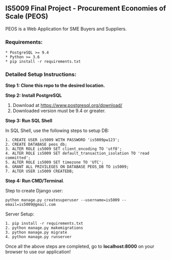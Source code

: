 ## IS5009 Final Project - Procurement Economies of Scale (PEOS)

PEOS is a Web Application for SME Buyers and Suppliers.

### Requirements:
```
* PostgreSQL >= 9.4
* Python >= 3.6
* pip install -r requirements.txt
```

### Detailed Setup Instructions:
**Step 1: Clone this repo to the desired location.**


**Step 2: Install PostgreSQL** 
1. Download at https://www.postgresql.org/download/
2. Downloaded version must be 9.4 or greater.


**Step 3: Run SQL Shell**

In SQL Shell, use the following steps to setup DB:
```
1. CREATE USER is5009 WITH PASSWORD 'is5009pw123';
2. CREATE DATABASE peos_db;
3. ALTER ROLE is5009 SET client_encoding TO 'utf8';
4. ALTER ROLE is5009 SET default_transaction_isolation TO 'read committed';
5. ALTER ROLE is5009 SET timezone TO 'UTC';
6. GRANT ALL PRIVILEGES ON DATABASE PEOS_DB TO is5009;
7. ALTER USER is5009 CREATEDB;
```

**Step 4: Run CMD/Terminal**.

Step to create Django user:
```
python manage.py createsuperuser --username=is5009 --email=is5009@gmail.com
```

Server Setup:
```
1. pip install -r requirements.txt
2. python manage.py makemigrations
3. python manage.py migrate
4. python manage.py runserver 
```

Once all the above steps are completed, go to **localhost:8000** on your browser to use our application!

